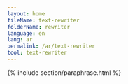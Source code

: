 ```yaml
---
layout: home
fileName: text-rewriter
folderName: rewriter
language: en
lang: ar
permalink: /ar/text-rewriter
tool: text-rewriter
---
```

{% include section/paraphrase.html %}
